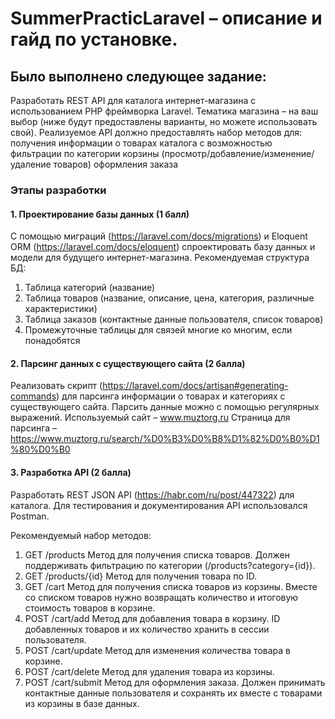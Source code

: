 # SummerPracticLaravel – описание и гайд по установке.

## Было выполнено следующее задание:

Разработать REST API для каталога интернет-магазина с использованием PHP фреймворка Laravel. Тематика магазина – на ваш выбор (ниже будут предоставлены варианты, но можете использовать свой). Реализуемое API должно предоставлять набор методов для: 
получения информации о товарах каталога с возможностью фильтрации по категории
корзины (просмотр/добавление/изменение/удаление товаров)
оформления заказа

### Этапы разработки

#### 1. Проектирование базы данных (1 балл)
С помощью миграций (https://laravel.com/docs/migrations) и Eloquent ORM (https://laravel.com/docs/eloquent) спроектировать базу данных и модели для будущего интернет-магазина.
Рекомендуемая структура БД:
1) Таблица категорий (название)
2) Таблица товаров (название, описание, цена, категория, различные характеристики)
3) Таблица заказов (контактные данные пользователя, список товаров)
4) Промежуточные таблицы для связей многие ко многим, если понадобятся

#### 2. Парсинг данных с существующего сайта (2 балла)
Реализовать скрипт (https://laravel.com/docs/artisan#generating-commands) для парсинга информации о товарах и категориях с существующего сайта.
Парсить данные можно с помощью регулярных выражений. 
Используемый сайт – www.muztorg.ru
Страница для парсинга – https://www.muztorg.ru/search/%D0%B3%D0%B8%D1%82%D0%B0%D1%80%D0%B0

#### 3. Разработка API (2 балла)
Разработать REST JSON API (https://habr.com/ru/post/447322) для каталога.
Для тестирования и документирования API использовался Postman.

Рекомендуемый набор методов:
1) GET /products
Метод для получения списка товаров. Должен поддерживать фильтрацию по категории (/products?category={id}).
2) GET /products/{id}
Метод для получения товара по ID.
3) GET /cart
Метод для получения списка товаров из корзины. Вместе со списком товаров нужно возвращать количество и итоговую стоимость товаров в корзине.
4) POST /cart/add
Метод для добавления товара в корзину. ID добавленных товаров и их количество хранить в сессии пользователя.
5) POST /cart/update
Метод для изменения количества товара в корзине.
6) POST /cart/delete
Метод для удаления товара из корзины.
7) POST /cart/submit
Метод для оформления заказа. Должен принимать контактные данные пользователя и сохранять их вместе с товарами из корзины в базе данных.
